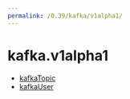 ```yaml
---
permalink: /0.39/kafka/v1alpha1/
---
```


# kafka.v1alpha1



* [kafkaTopic](kafkaTopic.md)
* [kafkaUser](kafkaUser.md)